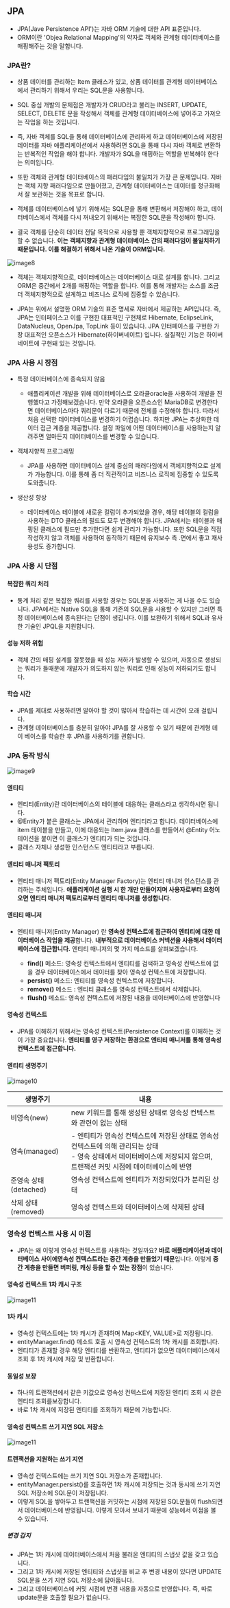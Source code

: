 ## JPA
- JPA(Jave Persistence API')는 자바 ORM 기술에 대한 API 표준입니다. 
- ORM이란 'Objea Relational Mapping'의 약자로 객체와 관계형 데이터베이스를 매핑해주는 것을 말합니다. 

### JPA란?

- 상품 데이터를 관리하는 Item 클래스가 있고, 상품 데이터를 관계형 데이터베이스에서 관리하기 위해서 우리는 SQL문을 사용합니다. 
- SQL 중심 개발의 문제점은 개발자가 CRUD라고 불리는 INSERT, UPDATE, SELECT, DELETE 문을 작성해서 객체를 관계형 데이터베이스에 넣어주고 가져오는 작업을 하는 것입니다. 
- 즉, 자바 객체를 SQL을 통해 데이터베이스에 관리하게 하고 데이터베이스에 저장된 데이터를 자바 애플리케이션에서 사용하려면 SQL을 통해 다시 자바 객체로 변환하는 반복적인 작업을 해야 합니다. 개발자가 SQL을 매핑하는 역할을 반복해야 한다는 의미입니다.

- 또한 객체와 관계형 데이터베이스의 패러다임의 불일치가 가장 큰 문제입니다. 자바는 객체 지향 패러다임으로 만들어졌고, 관계형 데이터베이스는 데이터를 정규화해서 잘 보관하는 것을 목표로 합니다. 
- 객체를 데이터베이스에 넣기 위해서는 SQL문을 통해 변환해서 저장해야 하고, 데이터베이스에서 객체를 다시 꺼내오기 위해서는 복잡한 SQL문을 작성해야 합니다. 
- 결국 객체를 단순히 데이터 전달 목적으로 사용할 뿐 객체지향적으로 프로그래밍을 할 수 없습니다. <b>이는 객체지향과 관계형 데이터베이스 간의 패러다임이 불일치하기 때문입니다. 이를 해결하기 위해서 나온 기술이 ORM입니다.</b>

![image8](https://github.com/yonggyo1125/curriculum300H/blob/main/6.Spring%20%26%20Spring%20Boot(75%EC%8B%9C%EA%B0%84)/4%EC%9D%BC%EC%B0%A8(3h)%20-%20JdbcTemplate%2C%20%ED%8A%B8%EB%9E%9C%EC%9E%AD%EC%85%98%2C%20JPA%20%EC%97%B0%EB%8F%99%ED%95%98%EA%B8%B0/images/image8.png)

- 객체는 객체지향적으로, 데이터베이스는 데이터베이스 대로 설계를 합니다. 그리고 ORM은 중간에서 2개를 매핑하는 역할을 합니다. 이를 통해 개발자는 소스를 조금 더 객체지향적으로 설계하고 비즈니스 로직에 집중할 수 있습니다.

- JPA는 위에서 설명한 ORM 기술의 표준 명세로 자바에서 제공하는 API입니다. 즉, JPA는 인터페이스고 이를 구현한 대표적인 구현체로 Hibernate, EclipseLink, DataNucleus, OpenJpa, TopLink 등이 있습니다. JPA 인터페이스를 구현한 가장 대표적인 오픈소스가 Hibernate(하이버네이트) 입니다. 실질적인 기능은 하이버네이트에 구현돼 있는 것입니다.

### JPA 사용 시 장점

- 특정 데이터베이스에 종속되지 않음
	- 애플리케이션 개발을 위해 데이터베이스로 오라클oracle을 사용하여 개발을 진행했다고 가정해보겠습니다. 만약 오라클을 오픈소스인 MariaDB로 변경한다면 데이터베이스마다 쿼리문이 다르기 때문에 전체를 수정해야 합니다. 따라서 처음 선택한 데이터베이스를 변경하기 어렵습니다. 하지만 JPA는 추상화한 데이터 접근 계층을 제공합니다. 설정 파일에 어떤 데이터베이스를 사용하는지 알려주면 얼마든지 데이터베이스를 변경할 수 있습니다.

- 객체지향적 프로그래밍
	- JPA를 사용하면 데이터베이스 설계 중심의 패러다임에서 객체지향적으로 설계가 가능합니다. 이를 통해 좀 더 직관적이고 비즈니스 로직에 집중할 수 있도록 도와줍니다.

- 생산성 향상
	- 데이터베이스 테이블에 새로운 컬럼이 추가되었을 경우, 해당 테이블의 컬럼을 사용하는 DTO 클래스의 필드도 모두 변경해야 합니다. JPA에서는 테이블과 매핑된 클래스에 필드만 추가한다면 쉽게 관리가 가능합니다. 또한 SQL문을 직접 작성하지 않고 객체를 사용하여 동작하기 때문에 유지보수 측 .면에서 좋고 재사용성도 증가합니다.

### JPA 사용 시 단점

#### 복잡한 쿼리 처리
- 통계 처리 같은 복잡한 쿼리를 사용할 경우는 SQL문을 사용하는 게 나을 수도 있습니다. JPA에서는 Native SQL을 통해 기존의 SQL문을 사용할 수 있지만 그러면 특정 데이터베이스에 종속된다는 단점이 생깁니다. 이를 보완하기 위해서 SQL과 유사한 기술인 JPQL을 지원합니다.

#### 성능 저하 위험
- 객체 간의 매핑 설계를 잘못했을 때 성능 저하가 발생할 수 있으며, 자동으로 생성되는 쿼리가 들때문에 개발자가 의도하지 않는 쿼리로 인해 성능이 저하되기도 합니다.

#### 학습 시간
- JPA를 제대로 사용하려면 알아야 할 것이 많아서 학습하는 데 시간이 오래 걸립니다.
- 관계형 데이터베이스를 충분히 알아야 JPA를 잘 사용할 수 있기 때문에 관계형 데이 베이스를 학습한 후 JPA를 사용하기를 권합니다.
	

### JPA 동작 방식

![image9](https://github.com/yonggyo1125/curriculum300H/blob/main/6.Spring%20%26%20Spring%20Boot(75%EC%8B%9C%EA%B0%84)/4%EC%9D%BC%EC%B0%A8(3h)%20-%20JdbcTemplate%2C%20%ED%8A%B8%EB%9E%9C%EC%9E%AD%EC%85%98%2C%20JPA%20%EC%97%B0%EB%8F%99%ED%95%98%EA%B8%B0/images/image9.png)

#### 엔티티
- 엔티티(Entity)란 데이터베이스의 테이블에 대응하는 클래스라고 생각하시면 됩니다. 
- @Entity가 붙은 클래스는 JPA에서 관리하며 엔티티라고 합니다. 데이터베이스에 item 테이블을 만들고, 이에 대응되는 Item.java 클래스를 만들어서 @Entity 어노테이션을 붙이면 이 클래스가 엔티티가 되는 것입니다. 
- 클래스 자체나 생성한 인스턴스도 엔티티라고 부릅니다. 


#### 엔티티 매니저 팩토리

- 엔티티 매니저 팩토리(Entity Manager Factory)는 엔티티 매니저 인스턴스를 관리하는 주체입니다. <b>애플리케이션 실행 시 한 개만 만들어지며 사용자로부터 요청이 오면 엔티티 매니저 팩토리로부터 엔티티 매니저를 생성합니다.</b>

#### 엔티티 매니저

- 엔티티 매니저(Entity Manager) 란 <b>영속성 컨텍스트에 접근하여 엔티티에 대한 데이터베이스 작업을 제공</b>합니다. <b>내부적으로 데이터베이스 커넥션을 사용해서 데이터베이스에 접근합니다.</b> 엔티티 매니저의 몇 가지 메소드를 살펴보겠습니다.

	- <b>find()</b> 메소드: 영속성 컨텍스트에서 엔티티를 검색하고 영속성 컨텍스트에 없을 경우 데이터베이스에서 데이터를 찾아 영속성 컨텍스트에 저장합니다.
	- <b>persist()</b> 메소드: 엔티티를 영속성 컨텍스트에 저장합니다.
	- <b>remove()</b> 메소드 : 엔티티 클래스를 영속성 컨텍스트에서 삭제합니다.
	- <b>flush()</b> 메소드: 영속성 컨텍스트에 저장된 내용을 데이터베이스에 반영합니다

#### 영속성 컨텍스트

- JPA를 이해하기 위해서는 영속성 컨텍스트(Persistence Context)를 이해하는 것이 가장 중요합니다. <b>엔티티를 영구 저장하는 환경으로 엔티티 매니저를 통해 영속성 컨텍스트에 접근합니다.</b>

#### 엔티티 생명주기

![image10](https://github.com/yonggyo1125/curriculum300H/blob/main/6.Spring%20%26%20Spring%20Boot(75%EC%8B%9C%EA%B0%84)/4%EC%9D%BC%EC%B0%A8(3h)%20-%20JdbcTemplate%2C%20%ED%8A%B8%EB%9E%9C%EC%9E%AD%EC%85%98%2C%20JPA%20%EC%97%B0%EB%8F%99%ED%95%98%EA%B8%B0/images/image10.png)

|생명주기|내용|
|----|--------|
|비영속(new)|new 키워드를 통해 생성된 상태로 영속성 컨텍스트와 관련이 없는 상태|
|영속(managed)| - 엔티티가 영속성 컨텍스트에 저장된 상태로 영속성 컨텍스트에 의해 관리되는 상태<br>- 영속 상태에서 데이터베이스에 저장되지 않으며, 트랜잭션 커밋 시점에 데이터베이스에 반영|
|준영속 상태(detached)|영속성 컨텍스트에 엔티티가 저장되었다가 분리된 상태|
|삭제 상태(removed)|영속성 컨텍스트와 데이터베이스에 삭제된 상태|

### 영속성 컨텍스트 사용 시 이점

- JPA는 왜 이렇게 영속성 컨텍스트를 사용하는 것일까요? <b>바로 애플리케이션과 데이터베이스 사이에영속성 컨텍스트라는 중간 계층을 만들었기 때문</b>입니다. 이렇게 <b>중간 계층을 만들면 버퍼링, 캐싱 등을 할 수 있는 장점</b>이 있습니다.

#### 영속성 컨텍스트 1차 캐시 구조

![image11](https://github.com/yonggyo1125/curriculum300H/blob/main/6.Spring%20%26%20Spring%20Boot(75%EC%8B%9C%EA%B0%84)/4%EC%9D%BC%EC%B0%A8(3h)%20-%20JdbcTemplate%2C%20%ED%8A%B8%EB%9E%9C%EC%9E%AD%EC%85%98%2C%20JPA%20%EC%97%B0%EB%8F%99%ED%95%98%EA%B8%B0/images/image11.png)

#### 1차 캐시

- 영속성 컨텍스트에는 1차 캐시가 존재하며 Map\<KEY, VALUE\>로 저장됩니다. 
- entityManager.find() 메소드 호출 시 영속성 컨텍스트의 1차 캐시를 조회합니다. 
- 엔티티가 존재할 경우 해당 엔티티를 반환하고, 엔티티가 없으면 데이터베이스에서 조회 후 1차 캐시에 저장 및 반환합니다.

#### 동일성 보장

- 하나의 트랜잭션에서 같은 키값으로 영속성 컨텍스트에 저장된 엔티티 조회 시 같은 엔티티 조회를보장합니다. 
- 바로 1차 캐시에 저장된 엔티티를 조회하기 때문에 가능합니다.

#### 영속성 컨텍스트 쓰기 지연 SQL 저장소

![image11](https://github.com/yonggyo1125/curriculum300H/blob/main/6.Spring%20%26%20Spring%20Boot(75%EC%8B%9C%EA%B0%84)/4%EC%9D%BC%EC%B0%A8(3h)%20-%20JdbcTemplate%2C%20%ED%8A%B8%EB%9E%9C%EC%9E%AD%EC%85%98%2C%20JPA%20%EC%97%B0%EB%8F%99%ED%95%98%EA%B8%B0/images/image11.png)

#### 트랜잭션을 지원하는 쓰기 지연

- 영속성 컨텍스트에는 쓰기 지연 SQL 저장소가 존재합니다. 
- entityManager.persist()를 호출하면 1차 캐시에 저장되는 것과 동시에 쓰기 지연 SQL 저장소에 SQL문이 저장됩니다. 
- 이렇게 SQL을 쌓아두고 트랜잭션을 커밋하는 시점에 저장된 SQL문들이 flush되면서 데이터베이스에 반영됩니다. 이렇게 모아서 보내기 때문에 성능에서 이점을 볼 수 있습니다.

##### 변경 감지

- JPA는 1차 캐시에 데이터베이스에서 처음 불러온 엔티티의 스냅샷 값을 갖고 있습니다. 
- 그리고 1차 캐시에 저장된 엔티티와 스냅샷을 비교 후 변경 내용이 있다면 UPDATE SQL문을 쓰기 지연 SQL 저장소에 담아둡니다. 
- 그리고 데이터베이스에 커밋 시점에 변경 내용을 자동으로 반영합니다. 즉, 따로 update문을 호출할 필요가 없습니다.
